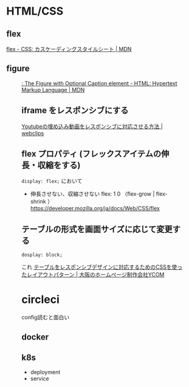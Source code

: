 # HTML/CSS
## flex
[flex - CSS: カスケーディングスタイルシート | MDN](https://developer.mozilla.org/ja/docs/Web/CSS/flex)


## figure
[<figure>: The Figure with Optional Caption element - HTML: Hypertext Markup Language | MDN](https://developer.mozilla.org/en-US/docs/Web/HTML/Element/figure)

## iframe をレスポンシブにする
[Youtubeの埋め込み動画をレスポンシブに対応させる方法 | webclips](https://design.webclips.jp/youtube-movie-size/)


## flex プロパティ (フレックスアイテムの伸長・収縮をする)
`display: flex;` において

- 伸長させない、収縮させない
flex: 1 0
（flex-grow | flex-shrink ）
https://developer.mozilla.org/ja/docs/Web/CSS/flex

## テーブルの形式を画面サイズに応じて変更する
```
dosplay: block;
```
これ
[テーブルをレスポンシブデザインに対応するためのCSSを使ったレイアウトパターン | 大阪のホームページ制作会社YCOM](https://y-com.info/contents/?p=4346)


# circleci
config読むと面白い

## docker


## k8s
- deployment
- service
